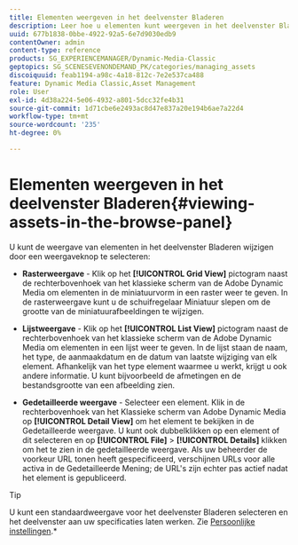 ```yaml
---
title: Elementen weergeven in het deelvenster Bladeren
description: Leer hoe u elementen kunt weergeven in het deelvenster Bladeren.
uuid: 677b1838-0bbe-4922-92a5-6e7d9030edb9
contentOwner: admin
content-type: reference
products: SG_EXPERIENCEMANAGER/Dynamic-Media-Classic
geptopics: SG_SCENESEVENONDEMAND_PK/categories/managing_assets
discoiquuid: feab1194-a98c-4a18-812c-7e2e537ca488
feature: Dynamic Media Classic,Asset Management
role: User
exl-id: 4d38a224-5e06-4932-a801-5dcc32fe4b31
source-git-commit: 1d71cbe6e2493ac8d47e837a20e194b6ae7a22d4
workflow-type: tm+mt
source-wordcount: '235'
ht-degree: 0%

---
```


# Elementen weergeven in het deelvenster Bladeren{#viewing-assets-in-the-browse-panel}

U kunt de weergave van elementen in het deelvenster Bladeren wijzigen door een weergaveknop te selecteren:

* **Rasterweergave**  - Klik op het  **[!UICONTROL Grid View]** pictogram naast de rechterbovenhoek van het klassieke scherm van de Adobe Dynamic Media om elementen in de miniatuurvorm in een raster weer te geven. In de rasterweergave kunt u de schuifregelaar Miniatuur slepen om de grootte van de miniatuurafbeeldingen te wijzigen.

* **Lijstweergave**  - Klik op het  **[!UICONTROL List View]** pictogram naast de rechterbovenhoek van het klassieke scherm van de Adobe Dynamic Media om elementen in een lijst weer te geven. In de lijst staan de naam, het type, de aanmaakdatum en de datum van laatste wijziging van elk element. Afhankelijk van het type element waarmee u werkt, krijgt u ook andere informatie. U kunt bijvoorbeeld de afmetingen en de bestandsgrootte van een afbeelding zien.

* **Gedetailleerde weergave**  - Selecteer een element. Klik in de rechterbovenhoek van het Klassieke scherm van Adobe Dynamic Media op **[!UICONTROL Detail View]** om het element te bekijken in de Gedetailleerde weergave. U kunt ook dubbelklikken op een element of dit selecteren en op **[!UICONTROL File]** > **[!UICONTROL Details]** klikken om het te zien in de gedetailleerde weergave. Als uw beheerder de voorkeur URL tonen heeft gespecificeerd, verschijnen URLs voor alle activa in de Gedetailleerde Mening; de URL&#39;s zijn echter pas actief nadat het element is gepubliceerd.

>[!TIP]
>
>U kunt een standaardweergave voor het deelvenster Bladeren selecteren en het deelvenster aan uw specificaties laten werken. Zie [Persoonlijke instellingen](personal-setup.md#personal_setup).*
